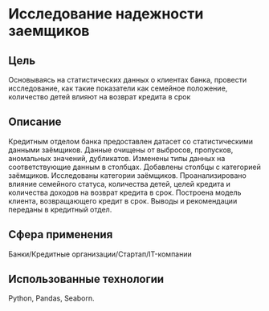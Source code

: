 # Исследование надежности заемщиков
## Цель
Основываясь на статистических данных о клиентах банка, провести исследование, как такие показатели как семейное положение, количество детей влияют на возврат кредита в срок
## Описание
Кредитным отделом банка предоставлен датасет со статистическими данными заёмщиков. Данные очищены от выбросов, пропусков, аномальных значений, дубликатов. Изменены типы данных на соответствующие данным в столбцах. Добавлены столбцы с категорией заёмщиков. Исследованы категории заёмщиков. Проанализировано влияние семейного статуса, количества детей, целей кредита и количества доходов на возврат кредита в срок. Построена модель клиента, возвращающего кредит в срок. Выводы и рекомендации переданы в кредитный отдел.
## Сфера применения 
Банки/Кредитные организации/Стартап/IT-компании
## Использованные технологии 
Python, Pandas, Seaborn.
